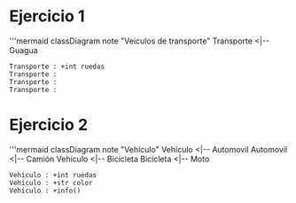 # Ejercicio 1
'''mermaid
classDiagram
    note "Veiculos de transporte"
    Transporte <|-- Guagua

    Transporte : +int ruedas
    Transporte :
    Transporte :
    Transporte :



# Ejercicio 2 
'''mermaid
classDiagram
    note "Vehículo"
    Vehículo <|-- Automovil
    Automovil <|-- Camión
    Vehículo <|-- Bicicleta
    Bicicleta <|-- Moto

    Vehículo : +int ruedas
    Vehículo : +str color 
    Vehículo : +info()




